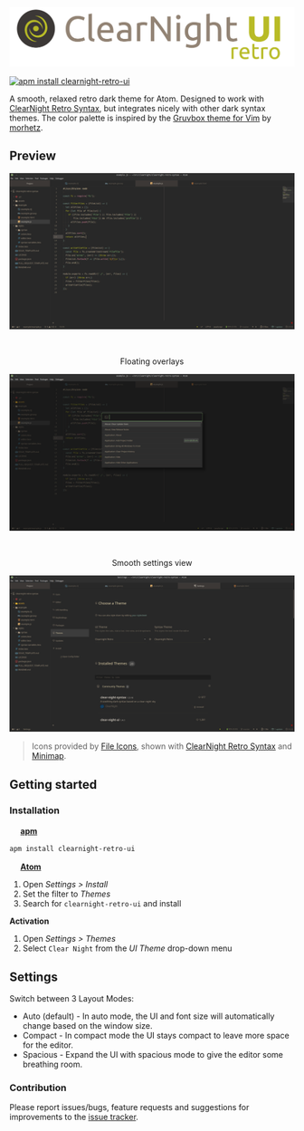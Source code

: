 <p align="center"><img src="https://raw.githubusercontent.com/ClearNight/clearnight-retro-ui/master/assets/img/clearnight-retro-ui-title.png" alt="ClearNight Retro UI" /></p>

[![apm install clearnight-retro-ui](https://apm-badges.herokuapp.com/apm/clearnight-retro-ui.svg?theme=one-dark)](https://atom.io/packages/clearnight-retro-ui)

A smooth, relaxed retro dark theme for Atom. Designed to work with [ClearNight Retro Syntax](https://atom.io/packages/clearnight-retro-syntax), but integrates nicely with other dark syntax themes. The color palette is inspired by the [Gruvbox theme for Vim](https://github.com/morhetz/gruvbox) by [morhetz](https://github.com/morhetz).

## Preview

<p align="center"><img src="https://raw.githubusercontent.com/ClearNight/clearnight-retro-ui/master/assets/img/preview.png" alt="Preview image" /></p>

<br />

<p align="center">Floating overlays</p>

<p align="center"><img src="https://raw.githubusercontent.com/ClearNight/clearnight-retro-ui/master/assets/img/preview-overlay.png" alt="Preview modal overlays" /></p>

<br />

<p align="center">Smooth settings view</p>

<p align="center"><img src="https://raw.githubusercontent.com/ClearNight/clearnight-retro-ui/master/assets/img/preview-settings-view.png" alt="Preview settings view" /></p>

> Icons provided by [File Icons](https://atom.io/packages/file-icons), shown with [ClearNight Retro Syntax](https://atom.io/packages/clearnight-retro-syntax) and [Minimap](https://atom.io/packages/minimap).

## Getting started
### Installation
**<img src="https://atom.io/favicon.ico" alt="" width=16 height=16 /> [apm](https://github.com/atom/apm)**  

```shell
apm install clearnight-retro-ui
```

**<img src="https://atom.io/favicon.ico" alt="" width=16 height=16 /> [Atom](https://atom.io)**  
  1. Open *Settings > Install*
  2. Set the filter to *Themes*
  3. Search for `clearnight-retro-ui` and install

**Activation**
  1. Open *Settings > Themes*
  2. Select `Clear Night` from the *UI Theme* drop-down menu

## Settings

Switch between 3 Layout Modes:

*   Auto (default) - In auto mode, the UI and font size will automatically change based on the window size.
*   Compact - In compact mode the UI stays compact to leave more space for the editor.
*   Spacious - Expand the UI with spacious mode to give the editor some breathing room.

### Contribution

Please report issues/bugs, feature requests and suggestions for improvements to the [issue tracker](https://github.com/ClearNight/clearnight-retro-ui/issues).
